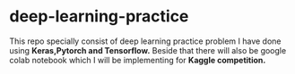 # deep-learning-practice
This repo specially consist of deep learning practice problem I have done using <b>Keras,Pytorch and Tensorflow.</b>
Beside that there will also be google colab notebook which I will be implementing for <b> Kaggle competition.</b>
